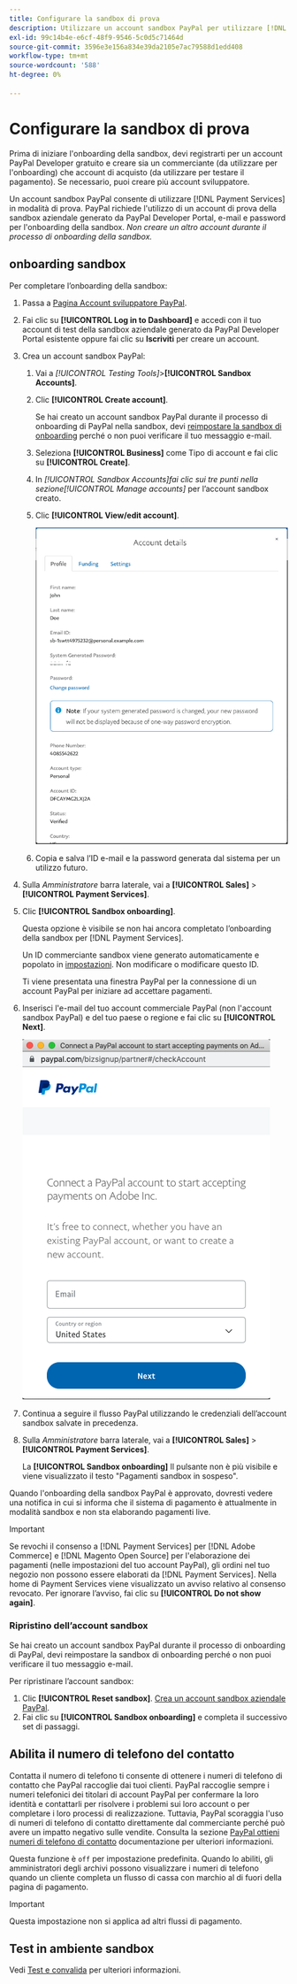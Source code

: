 ```yaml
---
title: Configurare la sandbox di prova
description: Utilizzare un account sandbox PayPal per utilizzare [!DNL Payment Services] in modalità di prova.
exl-id: 99c14b4e-e6cf-48f9-9546-5c0d5c71464d
source-git-commit: 3596e3e156a834e39da2105e7ac79588d1edd408
workflow-type: tm+mt
source-wordcount: '588'
ht-degree: 0%

---
```


# Configurare la sandbox di prova

Prima di iniziare l&#39;onboarding della sandbox, devi registrarti per un account PayPal Developer gratuito e creare sia un commerciante (da utilizzare per l&#39;onboarding) che account di acquisto (da utilizzare per testare il pagamento). Se necessario, puoi creare più account sviluppatore.

Un account sandbox PayPal consente di utilizzare [!DNL Payment Services] in modalità di prova. PayPal richiede l&#39;utilizzo di un account di prova della sandbox aziendale generato da PayPal Developer Portal, e-mail e password per l&#39;onboarding della sandbox. *Non creare un altro account durante il processo di onboarding della sandbox.*

## onboarding sandbox

Per completare l’onboarding della sandbox:

1. Passa a [Pagina Account sviluppatore PayPal](https://developer.paypal.com/developer/accounts/).
1. Fai clic su **[!UICONTROL Log in to Dashboard]** e accedi con il tuo account di test della sandbox aziendale generato da PayPal Developer Portal esistente oppure fai clic su **Iscriviti** per creare un account.
1. Crea un account sandbox PayPal:
   1. Vai a _[!UICONTROL Testing Tools]_>**[!UICONTROL Sandbox Accounts]**.
   1. Clic **[!UICONTROL Create account]**.

      Se hai creato un account sandbox PayPal durante il processo di onboarding di PayPal nella sandbox, devi [reimpostare la sandbox di onboarding](#reset-your-sandbox-account) perché o non puoi verificare il tuo messaggio e-mail.

   1. Seleziona **[!UICONTROL Business]** come Tipo di account e fai clic su **[!UICONTROL Create]**.
   1. In _[!UICONTROL Sandbox Accounts]_fai clic sui tre punti nella sezione_[!UICONTROL Manage accounts]_ per l’account sandbox creato.
   1. Clic **[!UICONTROL View/edit account]**.

      ![PayPal - Visualizza/modifica account sandbox](assets/onboarding-viewedit-sandbox.png)

   1. Copia e salva l’ID e-mail e la password generata dal sistema per un utilizzo futuro.

1. Sulla _Amministratore_ barra laterale, vai a **[!UICONTROL Sales]** > **[!UICONTROL Payment Services]**.
1. Clic **[!UICONTROL Sandbox onboarding]**.

   Questa opzione è visibile se non hai ancora completato l’onboarding della sandbox per [!DNL Payment Services].

   Un ID commerciante sandbox viene generato automaticamente e popolato in [impostazioni](settings.md). Non modificare o modificare questo ID.

   Ti viene presentata una finestra PayPal per la connessione di un account PayPal per iniziare ad accettare pagamenti.

1. Inserisci l&#39;e-mail del tuo account commerciale PayPal (non l&#39;account sandbox PayPal) e del tuo paese o regione e fai clic su **[!UICONTROL Next]**.

   ![PayPal - Connessione dell&#39;account PayPal per i pagamenti](assets/paypal-connectacct.png)

1. Continua a seguire il flusso PayPal utilizzando le credenziali dell’account sandbox salvate in precedenza.
1. Sulla _Amministratore_ barra laterale, vai a **[!UICONTROL Sales]** > **[!UICONTROL Payment Services]**.

   La **[!UICONTROL Sandbox onboarding]** Il pulsante non è più visibile e viene visualizzato il testo &quot;Pagamenti sandbox in sospeso&quot;.

Quando l&#39;onboarding della sandbox PayPal è approvato, dovresti vedere una notifica in cui si informa che il sistema di pagamento è attualmente in modalità sandbox e non sta elaborando pagamenti live.

>[!IMPORTANT]
>
>Se revochi il consenso a [!DNL Payment Services] per [!DNL Adobe Commerce] e [!DNL Magento Open Source] per l&#39;elaborazione dei pagamenti (nelle impostazioni del tuo account PayPal), gli ordini nel tuo negozio non possono essere elaborati da [!DNL Payment Services]. Nella home di Payment Services viene visualizzato un avviso relativo al consenso revocato. Per ignorare l’avviso, fai clic su **[!UICONTROL Do not show again]**.

### Ripristino dell’account sandbox

Se hai creato un account sandbox PayPal durante il processo di onboarding di PayPal, devi reimpostare la sandbox di onboarding perché o non puoi verificare il tuo messaggio e-mail.

Per ripristinare l’account sandbox:

1. Clic **[!UICONTROL Reset sandbox]**. [Crea un account sandbox aziendale PayPal](https://developer.paypal.com/docs/api-basics/sandbox/accounts/#create-a-business-sandbox-account).
1. Fai clic su **[!UICONTROL Sandbox onboarding]** e completa il successivo set di passaggi.

## Abilita il numero di telefono del contatto

Contatta il numero di telefono ti consente di ottenere i numeri di telefono di contatto che PayPal raccoglie dai tuoi clienti. PayPal raccoglie sempre i numeri telefonici dei titolari di account PayPal per confermare la loro identità e contattarli per risolvere i problemi sui loro account o per completare i loro processi di realizzazione. Tuttavia, PayPal scoraggia l&#39;uso di numeri di telefono di contatto direttamente dal commerciante perché può avere un impatto negativo sulle vendite. Consulta la sezione [PayPal ottieni numeri di telefono di contatto](https://developer.paypal.com/docs/admin/checkout-settings/#get-contact-telephone-numbers) documentazione per ulteriori informazioni.

Questa funzione è `off` per impostazione predefinita. Quando lo abiliti, gli amministratori degli archivi possono visualizzare i numeri di telefono quando un cliente completa un flusso di cassa con marchio al di fuori della pagina di pagamento.

>[!IMPORTANT]
>
>Questa impostazione non si applica ad altri flussi di pagamento.

## Test in ambiente sandbox

Vedi [Test e convalida](test-validate.md) per ulteriori informazioni.
